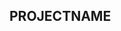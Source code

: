 <!-- ---
!-- title: 2024-12-21 10:43:45
!-- author: Yusuke Watanabe
!-- date: /home/ywatanabe/.emacs.d/lisp/Ninja/workspace/projects/000-PROJECTNAME/README.md
!-- --- -->

## PROJECTNAME